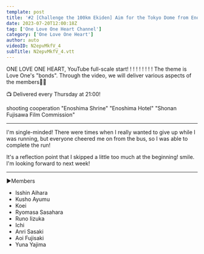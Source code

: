 ```yaml
---
template: post
title: '#2 [Challenge the 100km Ekiden] Aim for the Tokyo Dome from Enoshima! ! ONE LOVE ONE HEART'
date: 2023-07-20T12:00:18Z
tag: ['One Love One Heart Channel']
category: ['One Love One Heart']
author: auto 
videoID: N2epvMkfV_4
subTitle: N2epvMkfV_4.vtt
---
```

ONE LOVE ONE HEART, YouTube full-scale start! ! ! ! ! ! ! ! ! The theme is Love One's "bonds". Through the video, we will deliver various aspects of the members🫶🏼

📺 Delivered every Thursday at 21:00!

shooting cooperation
"Enoshima Shrine"
"Enoshima Hotel"
"Shonan Fujisawa Film Commission"

----------

I'm single-minded! There were times when I really wanted to give up while I was running, but everyone cheered me on from the bus, so I was able to complete the run!

It's a reflection point that I skipped a little too much at the beginning! smile. I'm looking forward to next week!

----------

▶️Members

- Isshin Aihara
- Kusho Ayumu
- Koei
- Ryomasa Sasahara
- Runo Iizuka
- Ichi
- Anri Sasaki
- Aoi Fujisaki
- Yuna Yajima
